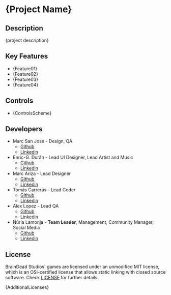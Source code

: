 # {Project Name}

## Description

{project description}

## Key Features

 - {Feature01}
 - {Feature02}
 - {Feature03}
 - {Feature04}
 
## Controls

 - {ControlsScheme}

## Developers

 - Marc San José - Design, QA
      + [Github](https://github.com/)
      + [Linkedin](https://www.linkedin.com/in/marc-san-jos%C3%A9-mart%C3%ADnez-6239361a3/)
 - Enric-G. Durán - Lead UI Designer, Lead Artist and Music
      + [Github](https://github.com/EnricGDV)
      + [Linkedin](https://www.linkedin.com/in/enric-guillem-dur%C3%A1n-vilar-9a1932138/)
 - Marc Ariza - Lead Designer
      + [Github](https://github.com/MarcArizaAlborni)
      + [Linkedin](https://www.linkedin.com/in/marc-ariza-0b2b431a2/)
 - Tomás Carreras - Lead Coder
      + [Github](https://github.com/tomascarreras1000)
      + [Linkedin](https://es.linkedin.com/)
 - Alex Lopez - Lead QA
      + [Github](https://github.com/AlexLA99)
      + [Linkedin](https://www.linkedin.com/in/alex-lopez-agudo-9777741a3)
 - Núria Lamonja - **Team Leader**, Management, Community Manager, Social Media
      + [Github](https://github.com/Needlesslord)
      + [Linkedin](https://es.linkedin.com/in/n%C3%BAria-lamonja-i-pujol-b149271a2)


## License

BrainDead Studios' games are licensed under an unmodified MIT license, which is an OSI-certified license that allows static linking with closed source software. Check [LICENSE](LICENSE) for further details.

{AdditionalLicenses}
